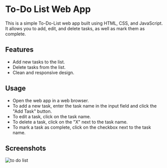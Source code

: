 # To-Do List Web App

This is a simple To-Do-List web app built using HTML, CSS, and JavaScript. It allows you to add, edit, and delete tasks, as well as mark them as complete.

## Features

- Add new tasks to the list.
- Delete tasks from the list.
- Clean and responsive design.

## Usage
- Open the web app in a web browser.
- To add a new task, enter the task name in the input field and click the "Add Task" button.
- To edit a task, click on the task name.
- To delete a task, click on the "X" next to the task name.
- To mark a task as complete, click on the checkbox next to the task name.

## Screenshots

![to do list ](https://github.com/Rutiktorambe/To-Do-List/assets/114429614/900d815c-2cc7-45af-9e98-23bb40d680a1)


